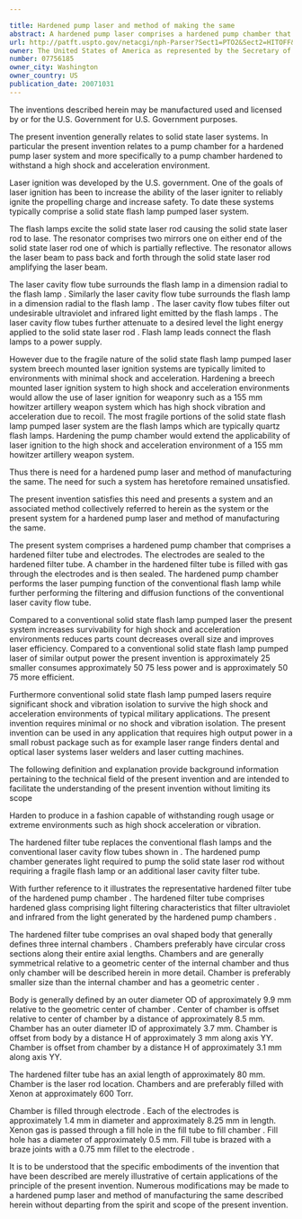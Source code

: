 ```yaml
---

title: Hardened pump laser and method of making the same
abstract: A hardened pump laser comprises a hardened pump chamber that combines the functions of a conventional flash lamp and a conventional laser cavity flow tube. The hardened pump chamber comprises a hardened filter tube and electrodes. The electrodes are sealed to the hardened filter tube. A chamber in the hardened filter tube is filled with gas through the electrodes, then sealed. The hardened pump chamber performs the laser pumping function while further performing filtering and diffusion functions.
url: http://patft.uspto.gov/netacgi/nph-Parser?Sect1=PTO2&Sect2=HITOFF&p=1&u=%2Fnetahtml%2FPTO%2Fsearch-adv.htm&r=1&f=G&l=50&d=PALL&S1=07756185&OS=07756185&RS=07756185
owner: The United States of America as represented by the Secretary of the Army
number: 07756185
owner_city: Washington
owner_country: US
publication_date: 20071031
---
```

The inventions described herein may be manufactured used and licensed by or for the U.S. Government for U.S. Government purposes.

The present invention generally relates to solid state laser systems. In particular the present invention relates to a pump chamber for a hardened pump laser system and more specifically to a pump chamber hardened to withstand a high shock and acceleration environment.

Laser ignition was developed by the U.S. government. One of the goals of laser ignition has been to increase the ability of the laser igniter to reliably ignite the propelling charge and increase safety. To date these systems typically comprise a solid state flash lamp pumped laser system.

The flash lamps excite the solid state laser rod causing the solid state laser rod to lase. The resonator comprises two mirrors one on either end of the solid state laser rod one of which is partially reflective. The resonator allows the laser beam to pass back and forth through the solid state laser rod amplifying the laser beam.

The laser cavity flow tube surrounds the flash lamp in a dimension radial to the flash lamp . Similarly the laser cavity flow tube surrounds the flash lamp in a dimension radial to the flash lamp . The laser cavity flow tubes filter out undesirable ultraviolet and infrared light emitted by the flash lamps . The laser cavity flow tubes further attenuate to a desired level the light energy applied to the solid state laser rod . Flash lamp leads connect the flash lamps to a power supply.

However due to the fragile nature of the solid state flash lamp pumped laser system breech mounted laser ignition systems are typically limited to environments with minimal shock and acceleration. Hardening a breech mounted laser ignition system to high shock and acceleration environments would allow the use of laser ignition for weaponry such as a 155 mm howitzer artillery weapon system which has high shock vibration and acceleration due to recoil. The most fragile portions of the solid state flash lamp pumped laser system are the flash lamps which are typically quartz flash lamps. Hardening the pump chamber would extend the applicability of laser ignition to the high shock and acceleration environment of a 155 mm howitzer artillery weapon system.

Thus there is need for a hardened pump laser and method of manufacturing the same. The need for such a system has heretofore remained unsatisfied.

The present invention satisfies this need and presents a system and an associated method collectively referred to herein as the system or the present system for a hardened pump laser and method of manufacturing the same.

The present system comprises a hardened pump chamber that comprises a hardened filter tube and electrodes. The electrodes are sealed to the hardened filter tube. A chamber in the hardened filter tube is filled with gas through the electrodes and is then sealed. The hardened pump chamber performs the laser pumping function of the conventional flash lamp while further performing the filtering and diffusion functions of the conventional laser cavity flow tube.

Compared to a conventional solid state flash lamp pumped laser the present system increases survivability for high shock and acceleration environments reduces parts count decreases overall size and improves laser efficiency. Compared to a conventional solid state flash lamp pumped laser of similar output power the present invention is approximately 25 smaller consumes approximately 50 75 less power and is approximately 50 75 more efficient.

Furthermore conventional solid state flash lamp pumped lasers require significant shock and vibration isolation to survive the high shock and acceleration environments of typical military applications. The present invention requires minimal or no shock and vibration isolation. The present invention can be used in any application that requires high output power in a small robust package such as for example laser range finders dental and optical laser systems laser welders and laser cutting machines.

The following definition and explanation provide background information pertaining to the technical field of the present invention and are intended to facilitate the understanding of the present invention without limiting its scope 

Harden to produce in a fashion capable of withstanding rough usage or extreme environments such as high shock acceleration or vibration.

The hardened filter tube replaces the conventional flash lamps and the conventional laser cavity flow tubes shown in . The hardened pump chamber generates light required to pump the solid state laser rod without requiring a fragile flash lamp or an additional laser cavity filter tube.

With further reference to it illustrates the representative hardened filter tube of the hardened pump chamber . The hardened filter tube comprises hardened glass comprising light filtering characteristics that filter ultraviolet and infrared from the light generated by the hardened pump chambers .

The hardened filter tube comprises an oval shaped body that generally defines three internal chambers . Chambers preferably have circular cross sections along their entire axial lengths. Chambers and are generally symmetrical relative to a geometric center of the internal chamber and thus only chamber will be described herein in more detail. Chamber is preferably smaller size than the internal chamber and has a geometric center .

Body is generally defined by an outer diameter OD of approximately 9.9 mm relative to the geometric center of chamber . Center of chamber is offset relative to center of chamber by a distance of approximately 8.5 mm. Chamber has an outer diameter ID of approximately 3.7 mm. Chamber is offset from body by a distance H of approximately 3 mm along axis YY. Chamber is offset from chamber by a distance H of approximately 3.1 mm along axis YY.

The hardened filter tube has an axial length of approximately 80 mm. Chamber is the laser rod location. Chambers and are preferably filled with Xenon at approximately 600 Torr.

Chamber is filled through electrode . Each of the electrodes is approximately 1.4 mm in diameter and approximately 8.25 mm in length. Xenon gas is passed through a fill hole in the fill tube to fill chamber . Fill hole has a diameter of approximately 0.5 mm. Fill tube is brazed with a braze joints with a 0.75 mm fillet to the electrode .

It is to be understood that the specific embodiments of the invention that have been described are merely illustrative of certain applications of the principle of the present invention. Numerous modifications may be made to a hardened pump laser and method of manufacturing the same described herein without departing from the spirit and scope of the present invention.

